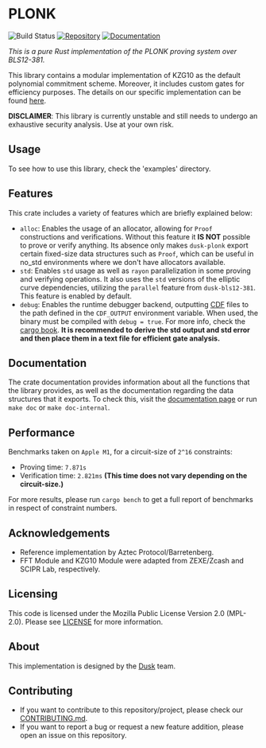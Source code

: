# PLONK 
![Build Status](https://github.com/dusk-network/plonk/workflows/Continuous%20integration/badge.svg)
[![Repository](https://img.shields.io/badge/github-plonk-blueviolet?logo=github)](https://github.com/dusk-network/plonk)
[![Documentation](https://img.shields.io/badge/docs-plonk-blue?logo=rust)](https://docs.rs/dusk-plonk/latest/)

_This is a pure Rust implementation of the PLONK proving system over BLS12-381._

This library contains a modular implementation of KZG10 as the default polynomial commitment scheme. Moreover, it includes custom gates for efficiency purposes. The details on our specific implementation can be found [here](docs/dusk-plonk-specs.pdf).

**DISCLAIMER**: This library is currently unstable and still needs to undergo an exhaustive security analysis. Use at your own risk.

## Usage

To see how to use this library, check the 'examples' directory.

## Features

This crate includes a variety of features which are briefly explained below:
- `alloc`: Enables the usage of an allocator, allowing for `Proof` constructions and verifications. Without this feature it **IS NOT** possible to prove or verify anything. 
  Its absence only makes `dusk-plonk` export certain fixed-size data structures such as `Proof`, which can be useful in no_std environments where we don't have allocators available.
- `std`: Enables `std` usage as well as `rayon` parallelization in some proving and verifying operations. 
  It also uses the `std` versions of the elliptic curve dependencies, utilizing the `parallel` feature 
  from `dusk-bls12-381`. This feature is enabled by default.
- `debug`: Enables the runtime debugger backend, outputting [CDF](https://crates.io/crates/dusk-cdf) files to the path defined in the `CDF_OUTPUT` environment variable. When used, the binary must be compiled with `debug = true`. For more info, check the [cargo book](https://doc.rust-lang.org/cargo/reference/profiles.html#debug).
  __It is recommended to derive the std output and std error and then place them in a text file for efficient gate analysis.__

## Documentation

The crate documentation provides information about all the functions that the library provides, as well
as the documentation regarding the data structures that it exports. To check this, visit the [documentation page](https://docs.rs/dusk-plonk/) or run `make doc` or `make doc-internal`.

## Performance

Benchmarks taken on `Apple M1`, for a circuit-size of `2^16` constraints:

- Proving time: `7.871s`
- Verification time: `2.821ms` **(This time does not vary depending on the circuit-size.)**

For more results, please run `cargo bench` to get a full report of benchmarks in respect of constraint numbers.

## Acknowledgements

- Reference implementation by Aztec Protocol/Barretenberg.
- FFT Module and KZG10 Module were adapted from ZEXE/Zcash and SCIPR Lab, respectively.

## Licensing

This code is licensed under the Mozilla Public License Version 2.0 (MPL-2.0). Please see [LICENSE](https://github.com/dusk-network/plonk/blob/master/LICENSE) for more information.

## About

This implementation is designed by the [Dusk](https://dusk.network) team.

## Contributing

- If you want to contribute to this repository/project, please check our [CONTRIBUTING.md](https://github.com/dusk-network/plonk/blob/master/CONTRIBUTING.md).
- If you want to report a bug or request a new feature addition, please open an issue on this repository.
